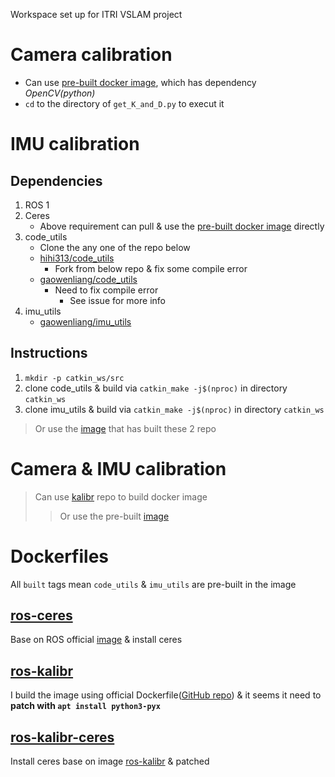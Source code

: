 Workspace set up for ITRI VSLAM project

# Camera calibration

* Can use [pre-built docker image][1], which has dependency *OpenCV(python)*
* `cd` to the directory of `get_K_and_D.py` to execut it

# IMU calibration

## Dependencies

1. ROS 1
2. Ceres
	* Above requirement can pull & use the [pre-built docker image][1] directly
3. code_utils
	* Clone the any one of the repo below
	* [hihi313/code_utils][2]
		* Fork from below repo & fix some compile error
	* [gaowenliang/code_utils][3]
		* Need to fix compile error
			* See issue for more info
4. imu_utils
	* [gaowenliang/imu_utils][4]

## Instructions

1. `mkdir -p catkin_ws/src`
2. clone code_utils & build via `catkin_make -j$(nproc)` in directory `catkin_ws`
3. clone imu_utils & build via `catkin_make -j$(nproc)` in directory `catkin_ws`

> Or use the [image][5] that has built these 2 repo

# Camera & IMU calibration

> Can use [kalibr][6] repo to build docker image
> > Or use the pre-built [image][7]

# Dockerfiles

All `built` tags mean `code_utils` & `imu_utils` are pre-built in the image

## [ros-ceres][1]

Base on ROS official [image][9] & install ceres

## [ros-kalibr][7]

I build the image using official Dockerfile([GitHub repo][6]) & it seems it need to **patch with `apt install python3-pyx`**

## [ros-kalibr-ceres][8]

Install ceres base on image [ros-kalibr][7] & patched

[1]: https://hub.docker.com/r/hihi313/ros-ceres (ros-ceres:latest)
[2]: https://github.com/hihi313/code_utils.git
[3]: https://github.com/gaowenliang/code_utils
[4]: https://github.com/gaowenliang/imu_utils.git
[5]: https://hub.docker.com/layers/ros-ceres/hihi313/ros-ceres/built/images/sha256-c27d7ae53e86c685837ce1feb675dc92d28907bdbaa8c742e1abcefa34ae55e6?context=explore (ros-ceres:built)
[6]: https://github.com/ethz-asl/kalibr.git
[7]: https://hub.docker.com/r/hihi313/ros-kalibr (ros-kalibr:latest)
[8]: https://hub.docker.com/r/hihi313/ros-kalibr-ceres (ros-kalibr-ceres:latest)
[9]: https://hub.docker.com/layers/ros/osrf/ros/noetic-desktop-full/images/sha256-b0e772092316d5d2bc40be71f3fca9a79f07ad38d4a52e342558202aa3b2057f?context=explore (osrf/ros:noetic-desktop-full)